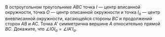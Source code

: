 В остроугольном треугольнике $ABC$ точка $I$ — центр вписанной 
окружности, точка $O$ — центр описанной окружности и точка $I_a$ — центр 
вневписанной окружности, касающейся стороны $BC$ и продолжений сторон $AB$ и 
$AC$. Точка $A'$ симметрична вершине $A$ относительно прямой $BC$. Докажите,
что $\angle IOI_a=\angle IA'I_a$.